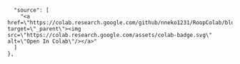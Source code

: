       "source": [
        "<a href=\"https://colab.research.google.com/github/nneko1231/RoopColab/blob/main/DeepFake_V2.3.ipynb\" target=\"_parent\"><img src=\"https://colab.research.google.com/assets/colab-badge.svg\" alt=\"Open In Colab\"/></a>"
      ]
    },
